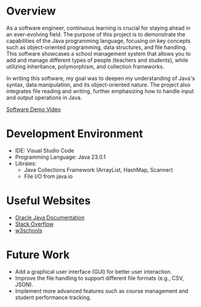 # Overview

As a software engineer, continuous learning is crucial for staying ahead in an ever-evolving field. The purpose of this project is to demonstrate the capabilities of the Java programming language, focusing on key concepts such as object-oriented programming, data structures, and file handling. This software showcases a school management system that allows you to add and manage different types of people (teachers and students), while utilizing inheritance, polymorphism, and collection frameworks.

In writing this software, my goal was to deepen my understanding of Java's syntax, data manipulation, and its object-oriented nature. The project also integrates file reading and writing, further emphasizing how to handle input and output operations in Java.

[Software Demo Video](https://youtu.be/ZR52yeGa0l0)

# Development Environment

- IDE: Visual Studio Code
- Programming Language: Java 23.0.1
- Libraies:
  - Java Collections Framework (ArrayList, HashMap, Scanner)
  - File I/O from java.io

# Useful Websites

- [Oracle Java Documentation](https://docs.oracle.com/javase/8/docs/api/)
- [Stack Overflow](https://stackoverflow.com/)
- [w3schools](https://www.w3schools.com/java/)

# Future Work

- Add a graphical user interface (GUI) for better user interaction.
- Improve the file handling to support different file formats (e.g., CSV, JSON).
- Implement more advanced features such as course management and student performance tracking.
